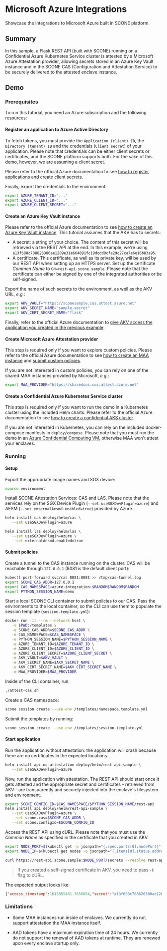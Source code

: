 # Microsoft Azure Integrations

Showcase the integrations to Microsoft Azure built in SCONE platform.

## Summary

In this sample, a Flask REST API (built with SCONE) running on a Confidential Azure Kubernetes Service cluster is attested by a Microsoft Azure Attestation provider, allowing secrets stored in an Azure Key Vault instance and in the SCONE CAS (Configuration and Attestation Service) to be securely delivered to the attested enclave instance.

## Demo

### Prerequisites

To run this tutorial, you need an Azure subscription and the following resources:

#### Register an application to Azure Active Directory

To fetch tokens, you must provide the `Application (client) ID`, the `Directory (tenant) ID` and the credentials (`Client secret`) of your application. Please note that credentials can be either client secrets or certificates, and the SCONE platform supports both. For the sake of this demo, however, we are assuming a client secret.

Please refer to the official Azure documentation to see [how to register applications and create client secrets](https://docs.microsoft.com/en-us/azure/active-directory/develop/quickstart-register-app).

Finally, export the credentials to the environment:

```bash
export AZURE_TENANT_ID="..."
export AZURE_CLIENT_ID="..."
export AZURE_CLIENT_SECRET="..."
```

#### Create an Azure Key Vault instance

Please refer to the official Azure documentation to see [how to create an Azure Key Vault instance](https://docs.microsoft.com/en-us/azure/key-vault/secrets/quick-create-portal). This tutorial assumes that the AKV has to secrets:

- A secret: a string of your choice. The content of this secret will be retrieved via the REST API at the end. In this example, we're using `a13f688c788626380ae1209e31e664891fc19dcdd0cfa29c27ca7e6e16b83a95`.
- A certificate. This certificate, as well as its private key, will be used by our REST API when setting up an HTTPS server. Set up the certificate _Common Name_ to `CN=rest-api.scone.sample`. Please note that the certificate can either be signed by one of the integrated authorities or be self-signed.

Export the name of such secrets to the environment, as well as the AKV URL, _e.g._:

```bash
export AKV_VAULT="https://sconesample.cus.attest.azure.net"
export AKV_SECRET_NAME="sample-secret"
export AKV_CERT_SECRET_NAME="flask"
```

Finally, refer to the official Azure documentation to [give AKV access the application you created in the previous example](https://docs.microsoft.com/en-us/azure/key-vault/general/assign-access-policy-portal).

#### Create Microsoft Azure Attestation provider

This step is required only if you want to explore custom policies. Please refer to the official Azure documentation to see [how to create an MAA instance](https://docs.microsoft.com/en-us/azure/attestation/quickstart-portal) and [submit custom policies](https://docs.microsoft.com/en-us/azure/attestation/author-sign-policy).

If you are not interested in custom policies, you can rely on one of the shared MAA instances provided by Microsoft, _e.g._:

```bash
export MAA_PROVIDER="https://sharedcus.cus.attest.azure.net"
```

#### Create a Confidential Azure Kubernetes Service cluster

This step is required only if you want to run the demo in a Kubernetes cluster using the included Helm charts. Please refer to the official Azure documentation to see [how to create a confidential AKS cluster](https://docs.microsoft.com/en-us/azure/confidential-computing/confidential-nodes-aks-overview).

If you are not interested in Kubernetes, you can rely on the included docker-compose manifests in `deploy/compose`. Please note that you must run the demo in an [Azure Confidential Computing VM](https://docs.microsoft.com/en-us/azure/confidential-computing/confidential-computing-enclaves), otherwise MAA won't attest your enclaves.

### Running

#### Setup

Export the appropriate image names and SGX device:

```bash
source environment
```

Install SCONE Attestation Services: CAS and LAS. Please note that the services rely on the SGX Device Plugin (`--set useSGXDevPlugin=azure`) and AESM (`--set externalAesmd.enabled=true`) provided by Azure.

```bash
helm install cas deploy/helm/cas \
   --set useSGXDevPlugin=azure

helm install las deploy/helm/las \
   --set useSGXDevPlugin=azure \
   --set externalAesmd.enabled=true
```

#### Submit policies

Create a tunnel to the CAS instance running on the cluster. CAS will be reachable through `127.0.0.1` (8081 is the default client port):

```bash
kubectl port-forward svc/cas 8081:8081 >> /tmp/cas-tunnel.log
export SCONE_CAS_ADDR=127.0.0.1
export CAS_NAMESPACE=azure-integration-$RANDOM$RANDOM$RANDOM
export PYTHON_SESSION_NAME=demo
```

Start a local SCONE CLI container to submit policies to our CAS. Pass the environments to the local container, so the CLI can use them to populate the session template (`session.template.yml`):

```bash
docker run -it --rm --network host \
   -v $PWD:/templates \
   -e SCONE_CAS_ADDR=$SCONE_CAS_ADDR \
   -e CAS_NAMESPACE=$CAS_NAMESPACE \
   -e PYTHON_SESSION_NAME=$PYTHON_SESSION_NAME \
   -e AZURE_TENANT_ID=$AZURE_TENANT_ID \
   -e AZURE_CLIENT_ID=$AZURE_CLIENT_ID \
   -e AZURE_CLIENT_SECRET=$AZURE_CLIENT_SECRET \
   -e AKV_VAULT=$AKV_VAULT \
   -e AKV_SECRET_NAME=$AKV_SECRET_NAME \
   -e AKV_CERT_SECRET_NAME=$AKV_CERT_SECRET_NAME \
   -e MAA_PROVIDER=$MAA_PROVIDER
```

Inside of the CLI container, run:

```bash
./attest-cas.sh
```

Create a CAS namespace:

```bash
scone session create --use-env /templates/namespace.template.yml
```

Submit the templates by running:

```bash
scone session create --use-env /templates/session.template.yml
```

#### Start application

Run the application without attestation: the application will crash because there are no certificates in the expected locations.

```bash
helm install api-no-attestation deploy/helm/rest-api-sample \
   --set useSGXDevPlugin=azure
```

Now, run the application with attestation. The REST API should start once it gets attested and the appropriate secret and certificates - retrieved from AKV—are transparently and securely injected into the enclave's filesystem and environment.

```bash
export SCONE_CONFIG_ID=$CAS_NAMESPACE/$PYTHON_SESSION_NAME/rest-api
helm install api deploy/helm/rest-api-sample \
   --set useSGXDevPlugin=azure \
   --set scone.cas=$SCONE_CAS_ADDR \
   --set scone.configId=$SCONE_CONFIG_ID
```

Access the REST API using cURL. Please note that you must use the _Common Name_ as specified in the certificate that you created in AKV.

```bash
export NODE_PORT=$(kubectl get -o jsonpath="{.spec.ports[0].nodePort}" services api-rest-api-sample)
export NODE_IP=$(kubectl get nodes -o jsonpath="{.items[0].status.addresses[0].address}")

curl https://rest-api.scone.sample:$NODE_PORT/secrets --resolve rest-api.scone.sample:$NODE_PORT:$NODE_IP
```

> If you created a self-signed certificate in AKV, you need to pass `-k` flag to cURL.

The expected output looks like:

```json
{"access_timestamp":1615855461.7656054,"secret":"a13f688c788626380ae1209e31e664891fc19dcdd0cfa29c27ca7e6e16b83a95"}
```

### Limitations

- Some MAA instances run inside of enclaves. We currently do not support attestation the MAA instance itself.

- AAD tokens have a maximum expiration time of 24 hours. We currently do not support the renewal of AAD tokens at runtime. They are renewed upon every enclave startup only.

